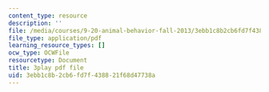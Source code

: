 ```yaml
---
content_type: resource
description: ''
file: /media/courses/9-20-animal-behavior-fall-2013/3ebb1c8b2cb6fd7f438821f68d47738a_472244.pdf
file_type: application/pdf
learning_resource_types: []
ocw_type: OCWFile
resourcetype: Document
title: 3play pdf file
uid: 3ebb1c8b-2cb6-fd7f-4388-21f68d47738a
---
```

